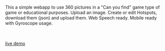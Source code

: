 This a simple webapp to use 360 pictures in a "Can you find" game type of game or educational purposes.
Upload an image.
Create or edit Hotspots, download them (json) and upload them.
Web Speech ready.
Mobile ready with Gyroscope usage.

<br><br>
<a href="https://web3kev.github.io/CanYouFindin360/">
live demo</a>
